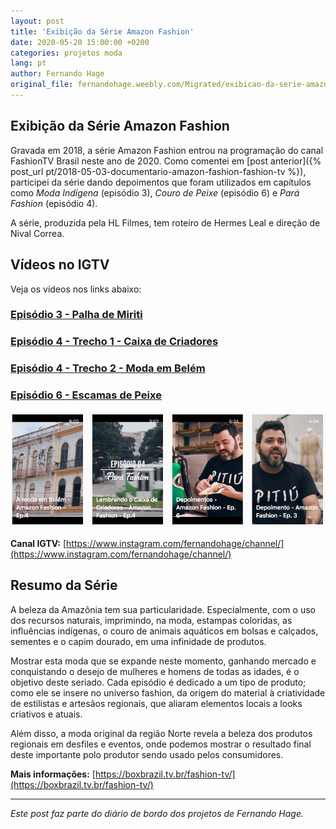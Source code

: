 ```yaml
---
layout: post
title: 'Exibição da Série Amazon Fashion'
date: 2020-05-20 15:00:00 +0200
categories: projetos moda
lang: pt
author: Fernando Hage
original_file: fernandohage.weebly.com/Migrated/exibicao-da-serie-amazon-fashion.html
---
```


## Exibição da Série Amazon Fashion

Gravada em 2018, a série Amazon Fashion entrou na programação do canal FashionTV Brasil neste ano de 2020. Como comentei em [post anterior]({% post_url pt/2018-05-03-documentario-amazon-fashion-fashion-tv %}), participei da série dando depoimentos que foram utilizados em capítulos como *Moda Indígena* (episódio 3), *Couro de Peixe* (episódio 6) e *Pará Fashion* (episódio 4).

A série, produzida pela HL Filmes, tem roteiro de Hermes Leal e direção de Nival Correa.

## Vídeos no IGTV

Veja os vídeos nos links abaixo:

### [Episódio 3 - Palha de Miriti](https://www.instagram.com/tv/B-uPILRhgZK/?utm_source=ig_web_button_share_sheet)

### [Episódio 4 - Trecho 1 - Caixa de Criadores](https://www.instagram.com/tv/B_z1RpcBdW-/?utm_source=ig_web_copy_link)

### [Episódio 4 - Trecho 2 - Moda em Belém](https://www.instagram.com/tv/B_3UwLrBuz5/?utm_source=ig_web_copy_link)

### [Episódio 6 - Escamas de Peixe](https://www.instagram.com/tv/B_qRrb3B8Uo/)

![Imagem da série Amazon Fashion](/assets/images/2020-05-20-exibicao-serie-amazon-fashion-documentario.png)

**Canal IGTV:** [https://www.instagram.com/fernandohage/channel/](https://www.instagram.com/fernandohage/channel/)

## Resumo da Série

A beleza da Amazônia tem sua particularidade. Especialmente, com o uso dos recursos naturais, imprimindo, na moda, estampas coloridas, as influências indígenas, o couro de animais aquáticos em bolsas e calçados, sementes e o capim dourado, em uma infinidade de produtos.

Mostrar esta moda que se expande neste momento, ganhando mercado e conquistando o desejo de mulheres e homens de todas as idades, é o objetivo deste seriado. Cada episódio é dedicado a um tipo de produto; como ele se insere no universo fashion, da origem do material à criatividade de estilistas e artesãos regionais, que aliaram elementos locais a looks criativos e atuais.

Além disso, a moda original da região Norte revela a beleza dos produtos regionais em desfiles e eventos, onde podemos mostrar o resultado final deste importante polo produtor sendo usado pelos consumidores.

**Mais informações:** [https://boxbrazil.tv.br/fashion-tv/](https://boxbrazil.tv.br/fashion-tv/)

---

*Este post faz parte do diário de bordo dos projetos de Fernando Hage.*
